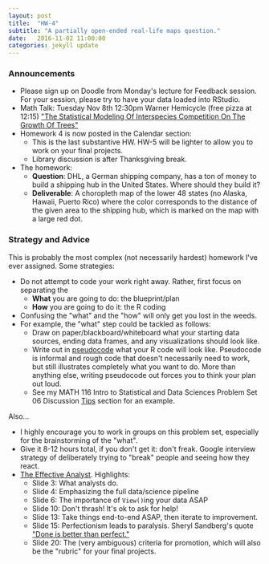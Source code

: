 ```yaml
---
layout: post
title:  "HW-4"
subtitle: "A partially open-ended real-life maps question."
date:   2016-11-02 11:00:00
categories: jekyll update
---
```




### Announcements

* Please sign up on Doodle from Monday's lecture for Feedback session. For your session, please try to have your data loaded into RStudio.
* Math Talk: Tuesday Nov 8th 12:30pm Warner Hemicycle (free pizza at 12:15) <a href = "http://rudeboybert.github.io/presentations/2016-11-01-math_chats.pdf" target = "_blank">"The Statistical Modeling Of Interspecies Competition On The Growth Of Trees"</a>
* Homework 4 is now posted in the Calendar section:
    + This is the last substantive HW. HW-5 will be lighter to allow you to work on your final projects.
    + Library discussion is after Thanksgiving break.
* The homework:
    + **Question**:  DHL, a German shipping company, has a ton of money to build a shipping hub in the United States. Where should they build it?
    + **Deliverable**: A choropleth map of the lower 48 states (no Alaska, Hawaii, Puerto Rico) where the color corresponds to the distance of the given area to the shipping hub, which is marked on the map with a large red dot.



### Strategy and Advice

This is probably the most complex (not necessarily hardest) homework I've ever
assigned. Some strategies:

* Do not attempt to code your work right away. Rather, first focus on separating the
    + **What** you are going to do: the blueprint/plan
    + **How** you are going to do it: the R coding
* Confusing the "what" and the "how" will only get you lost in the weeds.
* For example, the "what" step could be tackled as follows:
    + Draw on paper/blackboard/whiteboard what your starting data sources, ending data frames, and any visualizations should look like. 
    + Write out in 
    [pseudocode](http://image.slidesharecdn.com/pseudocode-111128151539-phpapp02/95/introduction-to-pseudocode-38-638.jpg?cb=1393513763)
    what your R code will look like. Pseudocode is informal and rough code that 
    doesn't necessarily need to work, but still illustrates completely what you want to do.
    More than anything else, writing pseudocode out forces you to think your
    plan out loud.
    + See my MATH 116 Intro to Statistical and Data Sciences Problem Set 06 Discussion <a href ="https://rudeboybert.github.io/MATH116/assets/PS/PS-06_discussion.html" target ="_blank">Tips</a> section for an example.


Also...

* I highly encourage you to work in groups on this problem set, especially for the brainstorming of the "what".
* Give it 8-12 hours total, if you don't get it: don't freak. Google interview strategy of deliberately trying to "break" people and seeing how they react.
* <a href = "{{ site.baseurl }}/assets/Effective_Analyst.pdf" target = "_blank">The Effective Analyst</a>. Highlights:
    + Slide 3: What analysts do.
    + Slide 4: Emphasizing the full data/science pipeline
    + Slide 6: The importance of `View()`ing your data ASAP
    + Slide 10: Don't thrash! It's ok to ask for help!
    + Slide 13: Take things end-to-end ASAP, then iterate to improvement.
    + Slide 15: Perfectionism leads to paralysis. Sheryl Sandberg's quote ["Done is better than perfect."](http://www.businessinsider.com/sheryl-sandberg-lean-in-2013-2)
    + Slide 20: The (very ambiguous) criteria for promotion, which will also be the "rubric" for your final projects.



